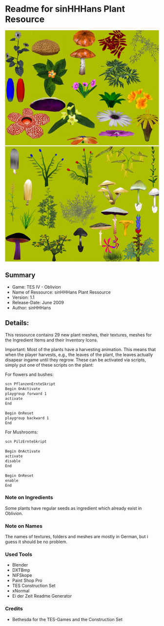 # Readme for sinHHHans Plant Resource

![Overview1](figure1.jpg "OV1")
![Overview2](figure2.jpg "OV2")

## Summary

- Game: TES IV - Oblivion
- Name of Ressource: sinHHHans Plant Ressource
- Version: 1.1
- Release-Date: June 2009
- Author: sinHHHans

## Details:

This ressource contains 29 new plant meshes, their textures, meshes for the Ingredient Items and their Inventory Icons.

Important: Most of the plants have a harvesting animation. This means that when the player harvests, e.g., the leaves of the plant, the leaves actually disapear ingame until they regrow. These can be activated via scripts, simply put one of these scripts on the plant:

For flowers and bushes:

```
scn PflanzenErnteSkript
Begin OnActivate
playgroup forward 1
activate
End

Begin OnReset
playgroup backward 1
End
```

For Mushrooms:

```
scn PilzErnteSkript

Begin OnActivate
activate
disable
End

Begin OnReset
enable
End
```

### Note on Ingredients
Some plants have regular seeds as ingredient which already exist in Oblivion.

### Note on Names
The names of textures, folders and meshes are mostly in German, but i guess it should be no problem.


### Used Tools
- Blender
- DXTBmp
- NIFSkope
- Paint Shop Pro
- TES Construction Set
- xNormal
- Ei der Zeit Readme Generator


### Credits
- Bethesda for the TES-Games and the Construction Set

